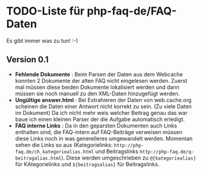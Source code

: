 TODO-Liste für php-faq-de/FAQ-Daten
===================================

Es gibt immer was zu tun! :-)

Version 0.1
-----------

- **Fehlende Dokumente** : Beim Parsen der Daten aus dem Webcache konnten 2 Dokumente der alten FAQ
  nicht eingelesen werden. Zuerst mal müssen diese beiden Dokumente lokalisiert werden und dann
  müssen sie noch manuell zu den XML-Daten hinzugefügt werden.
- **Ungültige answer.html** : Bei Extrahieren der Daten von web.cache.org scheinen die Daten einer
  Antwort nicht korrekt zu sein. (Zu viele Daten im Dokument) Da ich nicht mehr weis welcher Beitrag
  genau das war baue ich einen kleinen Parser der die Aufgabe automatisch erledigt.
- **FAQ interne Links** : Da in den geparsten Dokumenten auch Links enthalten sind, die FAQ-intern
  auf FAQ-Beiträge verweisen müssen diese Links noch in was generelleres umgewandelt werden.
  Momentan sehen die Links so aus (Kategorielinks: `http://php-faq.de/ch_kategoriealias.html` und
  Beitragslinks `http://php-faq.de/q-beitragalias.html`). Diese werden umgeschrieben zu
  `@{kategoriealias}` für KAtegorielinks und `${beitragsalias}` für Beitragslinks.
  
